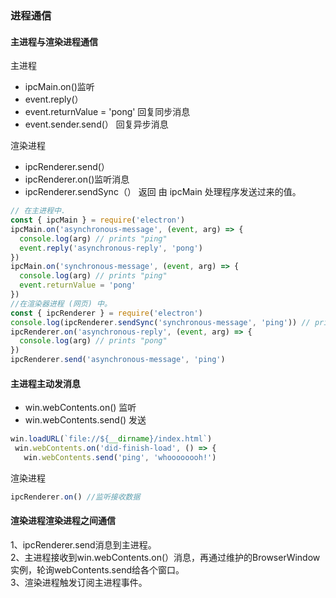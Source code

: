 ### 进程通信
#### 主进程与渲染进程通信
主进程
- ipcMain.on()监听
- event.reply(）
- event.returnValue = 'pong' 回复同步消息
- event.sender.send(）  回复异步消息 

渲染进程
- ipcRenderer.send(）
- ipcRenderer.on()监听消息
- ipcRenderer.sendSync（）
返回 由 ipcMain 处理程序发送过来的值。
```js
// 在主进程中.
const { ipcMain } = require('electron')
ipcMain.on('asynchronous-message', (event, arg) => {
  console.log(arg) // prints "ping"
  event.reply('asynchronous-reply', 'pong')
})
ipcMain.on('synchronous-message', (event, arg) => {
  console.log(arg) // prints "ping"
  event.returnValue = 'pong'
})
//在渲染器进程 (网页) 中。
const { ipcRenderer } = require('electron')
console.log(ipcRenderer.sendSync('synchronous-message', 'ping')) // prints "pong"
ipcRenderer.on('asynchronous-reply', (event, arg) => {
  console.log(arg) // prints "pong"
})
ipcRenderer.send('asynchronous-message', 'ping')
```

#### 主进程主动发消息
 - win.webContents.on() 监听
 - win.webContents.send() 发送
 ```js
 win.loadURL(`file://${__dirname}/index.html`)
  win.webContents.on('did-finish-load', () => {
    win.webContents.send('ping', 'whoooooooh!')
 ```
渲染进程
 ```js
ipcRenderer.on() //监听接收数据
 ```

#### 渲染进程渲染进程之间通信
1、ipcRenderer.send消息到主进程。<br>
2、主进程接收到win.webContents.on(）消息，再通过维护的BrowserWindow实例，轮询webContents.send给各个窗口。<br>
3、渲染进程触发订阅主进程事件。 <br>
